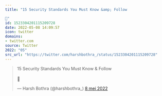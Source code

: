 ```yaml
---
title: "15 Security Standards You Must Know &amp; Follow

🧵"
id: 1523304201115209728
date: 2022-05-08 14:09:57
icon: twitter
domains:
- twitter.com
source: Twitter
2022: "05"
src_url: "https://twitter.com/harshbothra_/status/1523304201115209728"
---
```

<blockquote class="twitter-tweet" data-lang="nl" data-dnt="true"><p lang="en" dir="ltr">15 Security Standards You Must Know &amp; Follow<br><br>🧵</p>&mdash; Harsh Bothra (@harshbothra_) <a href="https://twitter.com/harshbothra_/status/1523304201115209728?ref_src=twsrc%5Etfw">8 mei 2022</a></blockquote>
<script async src="https://platform.twitter.com/widgets.js" charset="utf-8"></script>

